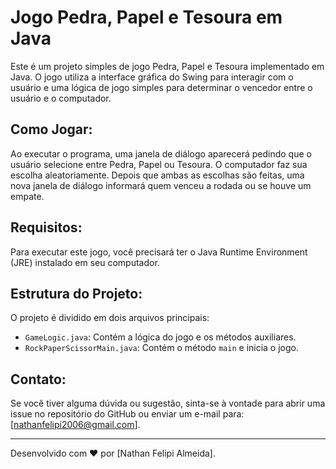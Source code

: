 # Jogo Pedra, Papel e Tesoura em Java

Este é um projeto simples de jogo Pedra, Papel e Tesoura implementado em Java. O jogo utiliza a interface gráfica do Swing para interagir com o usuário e uma lógica de jogo simples para determinar o vencedor entre o usuário e o computador.

## Como Jogar:

Ao executar o programa, uma janela de diálogo aparecerá pedindo que o usuário selecione entre Pedra, Papel ou Tesoura. O computador faz sua escolha aleatoriamente. Depois que ambas as escolhas são feitas, uma nova janela de diálogo informará quem venceu a rodada ou se houve um empate.

## Requisitos:

Para executar este jogo, você precisará ter o Java Runtime Environment (JRE) instalado em seu computador.

## Estrutura do Projeto:

O projeto é dividido em dois arquivos principais:

- `GameLogic.java`: Contém a lógica do jogo e os métodos auxiliares.
- `RockPaperScissorMain.java`: Contém o método `main` e inicia o jogo.

## Contato:

Se você tiver alguma dúvida ou sugestão, sinta-se à vontade para abrir uma issue no repositório do GitHub ou enviar um e-mail para: 
[nathanfelipi2006@gmail.com].

---

Desenvolvido com ❤️ por [Nathan Felipi Almeida].
